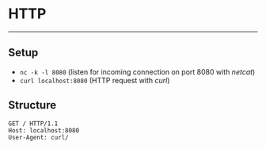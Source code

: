 # HTTP
___
## Setup
- `nc -k -l 8080` (listen for incoming connection on port 8080 with *netcat*)
- `curl localhost:8080` (HTTP request with *curl*)
## Structure
```http
GET / HTTP/1.1
Host: localhost:8080
User-Agent: curl/
```
